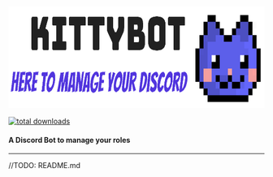 <img src="src/main/resources/public/images/kittybot_banner_noborders.png" height="200px"/>

[![total downloads](https://img.shields.io/github/downloads/TopiSenpai/kittybot/total.svg)](https://github.com/TopiSenpai/mcaselector/releases)

#### A Discord Bot to manage your roles
---

//TODO: README.md
